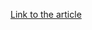 [Link to the article](http://researchcenter.paloaltonetworks.com/2017/03/unit42-trochilus-rat-new-moonwind-rat-used-attack-thai-utility-organizations/)

